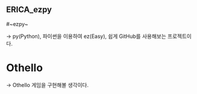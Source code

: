 ## ERICA_ezpy

#~ezpy~

-> py(Python), 파이썬을 이용하여 ez(Easy), 쉽게 GitHub를 사용해보는 프로젝트이다.


# Othello

-> Othello 게임을 구현해볼 생각이다.
